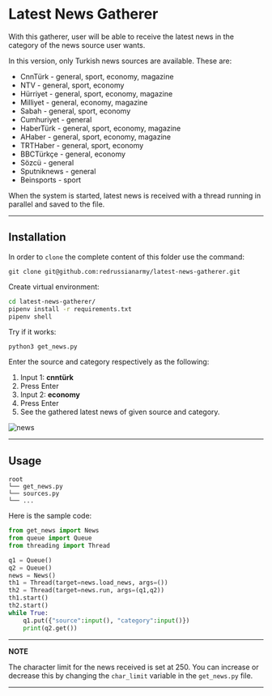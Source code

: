 # Latest News Gatherer

With this gatherer, user will be able to receive the latest news in the category of the news source user wants.

In this version, only Turkish news sources are available. These are:

* CnnTürk - general, sport, economy, magazine
* NTV - general, sport, economy
* Hürriyet - general, sport, economy, magazine
* Milliyet - general, economy, magazine
* Sabah - general, sport, economy
* Cumhuriyet - general
* HaberTürk - general, sport, economy, magazine
* AHaber - general, sport, economy, magazine
* TRTHaber - general, sport, economy
* BBCTürkçe - general, economy
* Sözcü - general
* Sputniknews - general
* Beinsports - sport

When the system is started, latest news is received with a thread running in parallel and saved to the file.

---
## Installation
In order to `clone` the complete content of this folder use the command:

```git
git clone git@github.com:redrussianarmy/latest-news-gatherer.git
```
Create virtual environment:
```bash
cd latest-news-gatherer/
pipenv install -r requirements.txt 
pipenv shell
```
Try if it works:
```
python3 get_news.py
```
Enter the source and category respectively as the following:

1. Input 1: **cnntürk**
2. Press Enter
3. Input 2: **economy**
4. Press Enter
5. See the gathered latest news of given source and category.

![news](https://user-images.githubusercontent.com/24498747/226103688-6b0b54bb-92a2-4df1-a9ec-c6629e23d248.png)

---
## Usage
```
root  
└── get_news.py  
└── sources.py  
└── ...
```

Here is the sample code:
```python
from get_news import News
from queue import Queue
from threading import Thread

q1 = Queue()
q2 = Queue()
news = News() 
th1 = Thread(target=news.load_news, args=())
th2 = Thread(target=news.run, args=(q1,q2))
th1.start()
th2.start()
while True:
    q1.put({"source":input(), "category":input()})
    print(q2.get())
```

---
**NOTE**

The character limit for the news received is set at 250. You can increase or decrease this by changing the `char_limit` variable in the `get_news.py` file.

---
